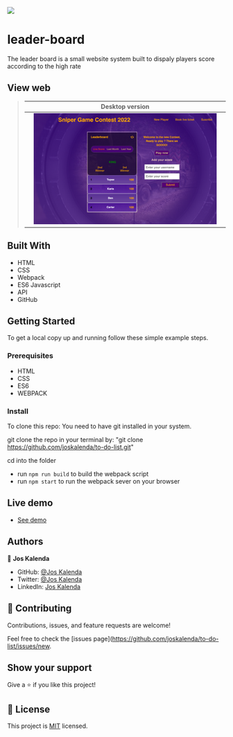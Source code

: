 ![](https://img.shields.io/badge/Microverse-blueviolet)
# leader-board
The leader board is a small website system built to dispaly players score according to the high rate

 ## View web

> || Desktop version ||
> |-|---------|-|
> || ![Screenshot1](/asset/desk.png) ||
## Built With

- HTML
- CSS
- Webpack
- ES6 Javascript
- API
- GitHub

## Getting Started

To get a local copy up and running follow these simple example steps.

### Prerequisites

- HTML
- CSS
- ES6 
- WEBPACK

### Install

To clone this repo: You need to have git installed in your system.

git clone the repo in your terminal by: "git clone https://github.com/joskalenda/to-do-list.git"

cd into the folder

- run `npm run build` to build the webpack script
- run `npm start` to run the webpack sever on your browser

## Live demo

- [See demo](https://joskalenda.github.io/to-do-list/dist/)
## Authors

👤 **Jos Kalenda**

- GitHub: [@Jos Kalenda](https://github.com/)
- Twitter: [@Jos Kalenda](https://twitter.com/)
- LinkedIn: [Jos Kalenda](https://www.linkedin.com/)

## 🤝 Contributing

Contributions, issues, and feature requests are welcome!

Feel free to check the [issues page](https://github.com/joskalenda/to-do-list/issues/new.

## Show your support

Give a ⭐️ if you like this project!

## 📝 License

This project is [MIT](./MIT.md) licensed.

